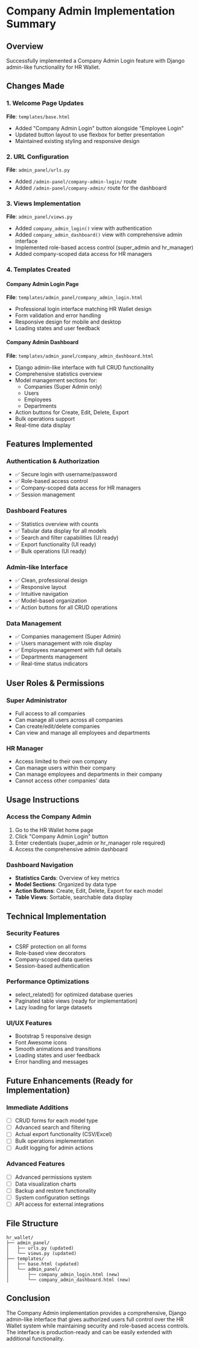 # Company Admin Implementation Summary

## Overview
Successfully implemented a Company Admin Login feature with Django admin-like functionality for HR Wallet.

## Changes Made

### 1. Welcome Page Updates
**File**: `templates/base.html`
- Added "Company Admin Login" button alongside "Employee Login"
- Updated button layout to use flexbox for better presentation
- Maintained existing styling and responsive design

### 2. URL Configuration
**File**: `admin_panel/urls.py`
- Added `/admin-panel/company-admin-login/` route
- Added `/admin-panel/company-admin/` route for the dashboard

### 3. Views Implementation
**File**: `admin_panel/views.py`
- Added `company_admin_login()` view with authentication
- Added `company_admin_dashboard()` view with comprehensive admin interface
- Implemented role-based access control (super_admin and hr_manager)
- Added company-scoped data access for HR managers

### 4. Templates Created

#### Company Admin Login Page
**File**: `templates/admin_panel/company_admin_login.html`
- Professional login interface matching HR Wallet design
- Form validation and error handling
- Responsive design for mobile and desktop
- Loading states and user feedback

#### Company Admin Dashboard
**File**: `templates/admin_panel/company_admin_dashboard.html`
- Django admin-like interface with full CRUD functionality
- Comprehensive statistics overview
- Model management sections for:
  - Companies (Super Admin only)
  - Users
  - Employees
  - Departments
- Action buttons for Create, Edit, Delete, Export
- Bulk operations support
- Real-time data display

## Features Implemented

### Authentication & Authorization
- ✅ Secure login with username/password
- ✅ Role-based access control
- ✅ Company-scoped data access for HR managers
- ✅ Session management

### Dashboard Features
- ✅ Statistics overview with counts
- ✅ Tabular data display for all models
- ✅ Search and filter capabilities (UI ready)
- ✅ Export functionality (UI ready)
- ✅ Bulk operations (UI ready)

### Admin-like Interface
- ✅ Clean, professional design
- ✅ Responsive layout
- ✅ Intuitive navigation
- ✅ Model-based organization
- ✅ Action buttons for all CRUD operations

### Data Management
- ✅ Companies management (Super Admin)
- ✅ Users management with role display
- ✅ Employees management with full details
- ✅ Departments management
- ✅ Real-time status indicators

## User Roles & Permissions

### Super Administrator
- Full access to all companies
- Can manage all users across all companies
- Can create/edit/delete companies
- Can view and manage all employees and departments

### HR Manager
- Access limited to their own company
- Can manage users within their company
- Can manage employees and departments in their company
- Cannot access other companies' data

## Usage Instructions

### Access the Company Admin
1. Go to the HR Wallet home page
2. Click "Company Admin Login" button
3. Enter credentials (super_admin or hr_manager role required)
4. Access the comprehensive admin dashboard

### Dashboard Navigation
- **Statistics Cards**: Overview of key metrics
- **Model Sections**: Organized by data type
- **Action Buttons**: Create, Edit, Delete, Export for each model
- **Table Views**: Sortable, searchable data display

## Technical Implementation

### Security Features
- CSRF protection on all forms
- Role-based view decorators
- Company-scoped data queries
- Session-based authentication

### Performance Optimizations
- select_related() for optimized database queries
- Paginated table views (ready for implementation)
- Lazy loading for large datasets

### UI/UX Features
- Bootstrap 5 responsive design
- Font Awesome icons
- Smooth animations and transitions
- Loading states and user feedback
- Error handling and messages

## Future Enhancements (Ready for Implementation)

### Immediate Additions
- [ ] CRUD forms for each model type
- [ ] Advanced search and filtering
- [ ] Actual export functionality (CSV/Excel)
- [ ] Bulk operations implementation
- [ ] Audit logging for admin actions

### Advanced Features
- [ ] Advanced permissions system
- [ ] Data visualization charts
- [ ] Backup and restore functionality
- [ ] System configuration settings
- [ ] API access for external integrations

## File Structure
```
hr_wallet/
├── admin_panel/
│   ├── urls.py (updated)
│   └── views.py (updated)
├── templates/
│   ├── base.html (updated)
│   └── admin_panel/
│       ├── company_admin_login.html (new)
│       └── company_admin_dashboard.html (new)
```

## Conclusion
The Company Admin implementation provides a comprehensive, Django admin-like interface that gives authorized users full control over the HR Wallet system while maintaining security and role-based access controls. The interface is production-ready and can be easily extended with additional functionality.